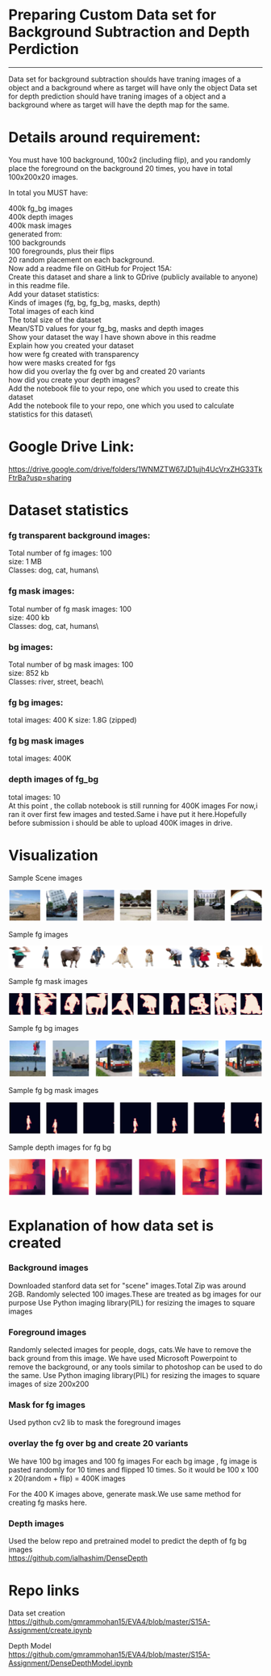 # Preparing Custom Data set for Background Subtraction and Depth Perdiction
________
Data set for background subtraction shoulds have traning images of a object and a background where as target will have only the object Data set for depth prediction should have traning images of a object and a background where as target will have the depth map for the same.

# Details around requirement:
You must have 100 background, 100x2 (including flip), and you randomly place the foreground on the background 20 times, you have in total 100x200x20 images. 

In total you MUST have: 

400k fg_bg images\
400k depth images\
400k mask images\
generated from:\
100 backgrounds\
100 foregrounds, plus their flips\
20 random placement on each background.\
Now add a readme file on GitHub for Project 15A:\
Create this dataset and share a link to GDrive (publicly available to anyone) in this readme file. \
Add your dataset statistics:\
Kinds of images (fg, bg, fg_bg, masks, depth)\
Total images of each kind\
The total size of the dataset\
Mean/STD values for your fg_bg, masks and depth images\
Show your dataset the way I have shown above in this readme\
Explain how you created your dataset\
how were fg created with transparency\
how were masks created for fgs\
how did you overlay the fg over bg and created 20 variants\
how did you create your depth images? \
Add the notebook file to your repo, one which you used to create this dataset\
Add the notebook file to your repo, one which you used to calculate statistics for this dataset\



# Google Drive Link:
https://drive.google.com/drive/folders/1WNMZTW67JD1ujh4UcVrxZHG33TkFtrBa?usp=sharing


# Dataset statistics
### fg transparent background images: 
Total number of fg images: 100\
size: 1 MB\
Classes: dog, cat, humans\

### fg mask images: 
Total number of fg mask images: 100\
size: 400 kb\
Classes: dog, cat, humans\

### bg images:
Total number of bg mask images: 100\
size: 852 kb\
Classes: river, street, beach\

### fg bg images:
total images: 400 K
size: 1.8G (zipped)

### fg bg mask images
total images: 400K

### depth images of fg_bg
total images: 10 \
At this point , the collab notebook is still running for 400K images
For now,i ran it over first few images and tested.Same i have put it here.Hopefully before submission i should be able to upload 400K images in drive.

# Visualization

Sample Scene images

![image](https://github.com/gmrammohan15/EVA4/blob/master/S15A-Assignment/bg_images_readme.png)

Sample fg images

![image](https://github.com/gmrammohan15/EVA4/blob/master/S15A-Assignment/fg_transparent_readme.png)

Sample fg mask images

![image](https://github.com/gmrammohan15/EVA4/blob/master/S15A-Assignment/fg_mask_readme.png)

Sample fg bg images

![image](https://github.com/gmrammohan15/EVA4/blob/master/S15A-Assignment/fg_bg_readme.png)

Sample fg bg mask images

![image](https://github.com/gmrammohan15/EVA4/blob/master/S15A-Assignment/fg_bg_mask_readme.png)

Sample depth images for fg bg 

![image](https://github.com/gmrammohan15/EVA4/blob/master/S15A-Assignment/dd_model_output_readme.png)


# Explanation of how data set is created

### Background images
Downloaded stanford data set for "scene" images.Total Zip was around 2GB.
Randomly selected 100 images.These are treated as bg images for our purpose
Use Python imaging library(PIL) for resizing the images to square images

### Foreground images
Randomly selected images for people, dogs, cats.We have to remove the back ground from this image. We have used Microsoft Powerpoint to remove the background, or any tools similar to photoshop can be used to do the same.
Use Python imaging library(PIL) for resizing the images to square images of size 200x200

### Mask for fg images
Used python cv2 lib to mask the foreground images


### overlay the fg over bg and create 20 variants
We have 100 bg images and 100 fg images
For each bg image , fg image is pasted randomly for 10 times and flipped 10 times.
So it would be 100 x 100 x 20(random + flip)  = 400K images

For the 400 K images above, generate mask.We use same method for creating fg masks here.

### Depth images
Used the below repo and pretrained model to predict the depth of fg bg images\
https://github.com/ialhashim/DenseDepth


# Repo links
Data set creation\
https://github.com/gmrammohan15/EVA4/blob/master/S15A-Assignment/create.ipynb

Depth Model\
https://github.com/gmrammohan15/EVA4/blob/master/S15A-Assignment/DenseDepthModel.ipynb

